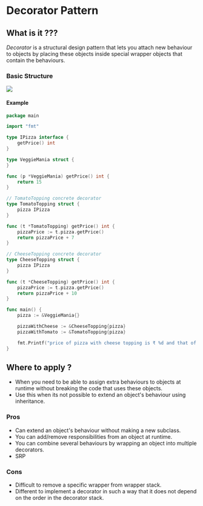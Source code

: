 # Decorator Pattern

## What is it ???

*Decorator* is a structural design pattern that lets you attach new behaviour to objects by placing these objects inside special wrapper objects that contain the behaviours.

### Basic Structure

<image src="https://github.com/aditya109/software-engineering-interview-rampup/blob/main/2-system-design-and-rest/2-design-patterns/assets/command-design-pattern.png?raw=true"/>

#### Example

```go
package main

import "fmt"

type IPizza interface {
	getPrice() int
}

type VeggieMania struct {
}

func (p *VeggieMania) getPrice() int {
	return 15
}

// TomatoTopping concrete decorator
type TomatoTopping struct {
	pizza IPizza
}

func (t *TomatoTopping) getPrice() int {
	pizzaPrice := t.pizza.getPrice()
	return pizzaPrice + 7
}

// CheeseTopping concrete decorator
type CheeseTopping struct {
	pizza IPizza
}

func (t *CheeseTopping) getPrice() int {
	pizzaPrice := t.pizza.getPrice()
	return pizzaPrice + 10
}

func main() {
	pizza := &VeggieMania{}

	pizzaWithCheese := &CheeseTopping{pizza}
	pizzaWithTomato := &TomatoTopping{pizza}

	fmt.Printf("price of pizza with cheese topping is ₹ %d and that of prizza with tomato topping is ₹ %d\n", pizzaWithCheese.getPrice(), pizzaWithTomato.getPrice())
}

```

## Where to apply ?
- When you need to be able to assign extra behaviours to objects at runtime without breaking the code that uses these objects.
- Use this when its not possible to extend an object's behaviour using inheritance.

### Pros

- Can extend an object's behaviour without making a new subclass.
- You can add/remove responsibilities from an object at runtime.
- You can combine several behaviours by wrapping an object into multiple decorators.
- SRP

### Cons

- Difficult to remove a specific wrapper from wrapper stack.
- Different to implement a decorator in such a way that it does not depend on the order in the decorator stack.